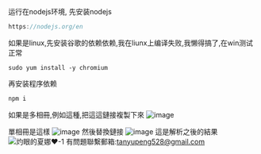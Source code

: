 运行在nodejs环境, 先安装nodejs

```js
https://nodejs.org/en
```



如果是linux,先安装谷歌的依赖依赖,我在liunx上编译失败,我懒得搞了,在win测试正常

```undefined
sudo yum install -y chromium
```

再安装程序依赖

```js
npm i
```
如果是多相冊,例如這種,把這這鏈接複製下來
![image](https://github.com/DoctorTan/pixnetAlbumScreenshot/assets/87746911/d5ed4ca3-f097-4d0d-9f62-63a15ec50433)

單相冊是這樣
![image](https://github.com/DoctorTan/pixnetAlbumScreenshot/assets/87746911/97eebf64-06aa-4336-b802-1eabb0500e84)
然後替換鏈接
![image](https://github.com/DoctorTan/pixnetAlbumScreenshot/assets/87746911/015c8e3d-8229-4f28-8092-e64cf6518742)
這是解析之後的結果
![灼眼的夏娜♥-1](https://github.com/DoctorTan/pixnetAlbumScreenshot/assets/87746911/e5e6889a-a4e8-4399-ab0c-22f306ab8154)
有問題聯繫郵箱:tanyupeng528@gmail.com
